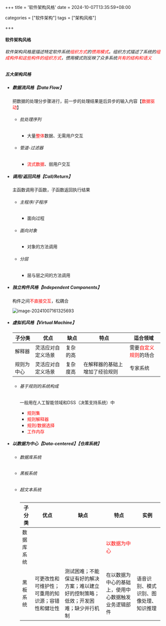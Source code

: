 +++
title = '软件架构风格'
date = 2024-10-07T13:35:59+08:00

categories = ["软件架构"]
tags = ["架构风格"]

+++



#### 软件架构风格



###### 软件架构风格是描述特定软件系统<font color='red'>组织方式</font>的<font color='red'>惯用模式</font>。组织方式描述了系统的<font color='red'>组成构件和这些构件的组织方式</font>，惯用模式则反映了众多系统<font color='red'>共有的结构和语义</font>



##### 五大架构风格

- ##### 数据流风格【Data Flow】

  把数据的处理分步骤进行，前一步的处理结果是后异步的输入内容【<font color='red'>数据驱动</font>】

  - ###### 批处理序列

    - 大量<font color='red'>整体</font>数据、无需用户交互

  - ###### 管道-过滤器

    - <font color='red'>流式数据</font>、弱用户交互

- ##### 调用/返回风格【Call/Return】

  主函数调用子函数，子函数返回执行结果

  - ###### 主程序/子程序

    - 面向过程

  - ###### 面向对象

    - 对象的方法调用

  - ###### 分层

    - 层与层之间的方法调用

- ##### 独立构件风格【Independent Components】

  构件之间<font color='red'>不直接交互</font>，松耦合

  ![image-20241007161325693](https://filestore.lifepoem.fun/know/202410071613730.png)

- ##### 虚拟机风格【Virtual Machine】

  | 子分类     | 优点 | 缺点 | 特点 | 适合领域 |
  | ---------- | ---- | ---- | ---- | -------- |
  | 解释器     | 灵活应对自定义场景 | 复杂的高 |      | 需要<font color='red'>自定义规则</font>的场合 |
  | 规则为中心 | 灵活应对自定义场景 | 复杂度高 | 在解释器的基础上增加了经验规则 | 专家系统 |

  - ###### 基于规则的系统构成

    一般用在人工智能领域和DSS（决策支持系统）中

    - <font color='red'>规则集</font>
    - <font color='red'>规则解释器</font>
    - <font color='red'>规则/数据选择</font>
    - <font color='red'>工作内存</font>

- ##### 以数据为中心【Data-centered】【仓库系统】

  - ###### 数据库系统

  - ###### 黑板系统

  - ###### 超文本系统

    | 子分类     | 优点                                               | 缺点                                                         | 特点                                                 | 实例                                   |
    | ---------- | -------------------------------------------------- | ------------------------------------------------------------ | ---------------------------------------------------- | -------------------------------------- |
    | 数据库系统 |                                                    |                                                              | <font color='red'>以数据为中心</font>                |                                        |
    | 黑板系统   | 可更改性和可维护性；可重用的知识源；容错性和健壮性 | 测试困难；不能保证有好的解决方案；难以建立好的控制策略；低效；开发困难；缺少并行机制 | 在以数据为中心的基础上，使用中心数据触发业务逻辑部件 | 语音识别、模式识别、图像处理、知识推理 |

    

